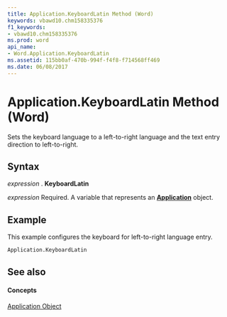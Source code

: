 ```yaml
---
title: Application.KeyboardLatin Method (Word)
keywords: vbawd10.chm158335376
f1_keywords:
- vbawd10.chm158335376
ms.prod: word
api_name:
- Word.Application.KeyboardLatin
ms.assetid: 115bb0af-470b-994f-f4f8-f714568ff469
ms.date: 06/08/2017
---
```



# Application.KeyboardLatin Method (Word)

Sets the keyboard language to a left-to-right language and the text entry direction to left-to-right.


## Syntax

 _expression_ . **KeyboardLatin**

 _expression_ Required. A variable that represents an **[Application](application-object-word.md)** object.


## Example

This example configures the keyboard for left-to-right language entry.


```vb
Application.KeyboardLatin
```


## See also


#### Concepts


[Application Object](application-object-word.md)

